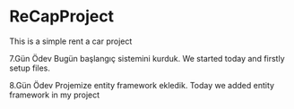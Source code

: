 # ReCapProject
 This is a simple rent a car project


7.Gün Ödev
 Bugün başlangıç sistemini kurduk.
 We started today and firstly setup files.
 
8.Gün Ödev
 Projemize entity framework ekledik.
 Today we added entity framework in my project

